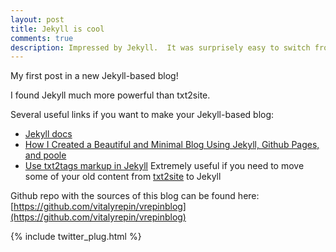 ```yaml
---
layout: post
title: Jekyll is cool
comments: true
description: Impressed by Jekyll.  It was surprisely easy to switch from txt2site to Jekyll.
---
```



<div class="message">
My first post in a new Jekyll-based blog!
</div>

I found Jekyll much more powerful than txt2site.

Several useful links if you want to make your Jekyll-based blog:

* [Jekyll docs](http://jekyllrb.com/docs/home/)
* [How I Created a Beautiful and Minimal Blog Using Jekyll, Github Pages, and poole](http://joshualande.com/jekyll-github-pages-poole/)
* [Use txt2tags markup in Jekyll](https://txt2tags.wordpress.com/2014/04/09/use-txt2tags-markup-in-jekyll/)  Extremely useful if you need to move some of your old content from [txt2site](http://home.deds.nl/~svg_experimenten/txt2site/) to Jekyll

Github repo with the sources of this blog can be found here: [https://github.com/vitalyrepin/vrepinblog](https://github.com/vitalyrepin/vrepinblog)


{% include twitter_plug.html %}
